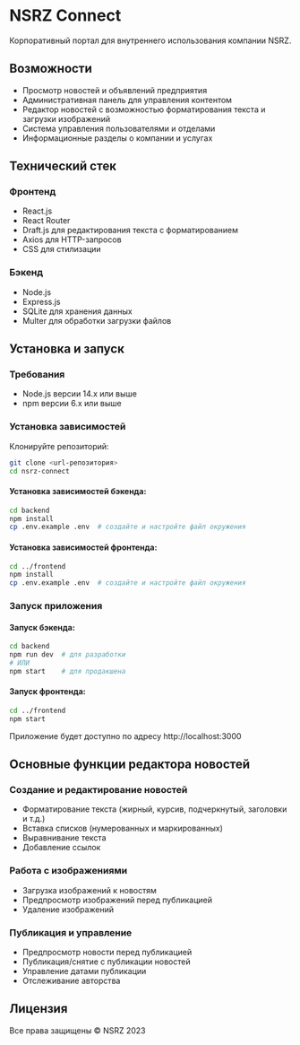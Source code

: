 # NSRZ Connect

Корпоративный портал для внутреннего использования компании NSRZ.

## Возможности

- Просмотр новостей и объявлений предприятия
- Административная панель для управления контентом
- Редактор новостей с возможностью форматирования текста и загрузки изображений
- Система управления пользователями и отделами
- Информационные разделы о компании и услугах

## Технический стек

### Фронтенд
- React.js
- React Router
- Draft.js для редактирования текста с форматированием
- Axios для HTTP-запросов
- CSS для стилизации

### Бэкенд
- Node.js
- Express.js
- SQLite для хранения данных
- Multer для обработки загрузки файлов

## Установка и запуск

### Требования
- Node.js версии 14.x или выше
- npm версии 6.x или выше

### Установка зависимостей

Клонируйте репозиторий:
```bash
git clone <url-репозитория>
cd nsrz-connect
```

#### Установка зависимостей бэкенда:
```bash
cd backend
npm install
cp .env.example .env  # создайте и настройте файл окружения
```

#### Установка зависимостей фронтенда:
```bash
cd ../frontend
npm install
cp .env.example .env  # создайте и настройте файл окружения
```

### Запуск приложения

#### Запуск бэкенда:
```bash
cd backend
npm run dev  # для разработки
# ИЛИ
npm start    # для продакшена
```

#### Запуск фронтенда:
```bash
cd ../frontend
npm start
```

Приложение будет доступно по адресу http://localhost:3000

## Основные функции редактора новостей

### Создание и редактирование новостей
- Форматирование текста (жирный, курсив, подчеркнутый, заголовки и т.д.)
- Вставка списков (нумерованных и маркированных)
- Выравнивание текста
- Добавление ссылок

### Работа с изображениями
- Загрузка изображений к новостям
- Предпросмотр изображений перед публикацией
- Удаление изображений

### Публикация и управление
- Предпросмотр новости перед публикацией
- Публикация/снятие с публикации новостей
- Управление датами публикации
- Отслеживание авторства

## Лицензия

Все права защищены © NSRZ 2023 